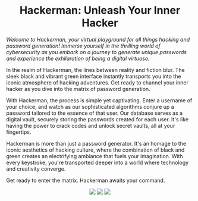 <h1 align="center">Hackerman: Unleash Your Inner Hacker</h1>
<p style="font-style:italic;">Welcome to Hackerman, your virtual playground for all things hacking and password generation! Immerse yourself in the thrilling world of cybersecurity as you embark on a journey to generate unique passwords and experience the exhilaration of being a digital virtuoso.

In the realm of Hackerman, the lines between reality and fiction blur. The sleek black and vibrant green interface instantly transports you into the iconic atmosphere of hacking adventures. Get ready to channel your inner hacker as you dive into the matrix of password generation.

With Hackerman, the process is simple yet captivating. Enter a username of your choice, and watch as our sophisticated algorithms conjure up a password tailored to the essence of that user. Our database serves as a digital vault, securely storing the passwords created for each user. It's like having the power to crack codes and unlock secret vaults, all at your fingertips.

Hackerman is more than just a password generator. It's an homage to the iconic aesthetics of hacking culture, where the combination of black and green creates an electrifying ambiance that fuels your imagination. With every keystroke, you're transported deeper into a world where technology and creativity converge.

Get ready to enter the matrix. Hackerman awaits your command.</p>
<div align = "center">
<img src="https://forthebadge.com/images/badges/validated-html5.svg">
<img src="https://forthebadge.com/images/badges/uses-css.svg">
<img src="https://forthebadge.com/images/badges/made-with-javascript.svg">
</div>